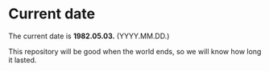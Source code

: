 # Current date

The current date is **1982.05.03.** (YYYY.MM.DD.)

This repository will be good when the world ends, so we will know how long it lasted.
